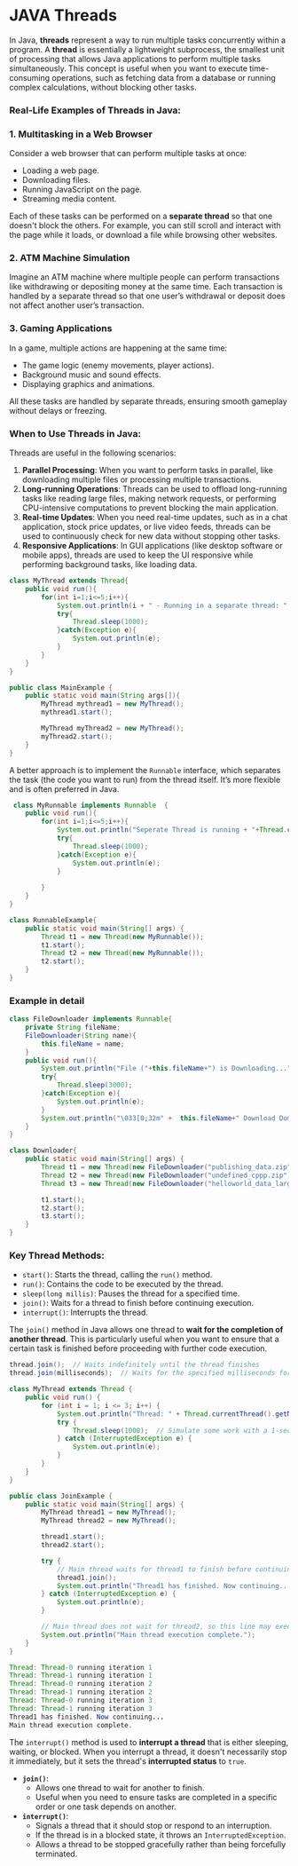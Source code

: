 # JAVA Threads

In Java, **threads** represent a way to run multiple tasks concurrently within a program. A **thread** is essentially a lightweight subprocess, the smallest unit of processing that allows Java applications to perform multiple tasks simultaneously. This concept is useful when you want to execute time-consuming operations, such as fetching data from a database or running complex calculations, without blocking other tasks.

### Real-Life Examples of Threads in Java:

### 1. **Multitasking in a Web Browser**

Consider a web browser that can perform multiple tasks at once:

- Loading a web page.
- Downloading files.
- Running JavaScript on the page.
- Streaming media content.

Each of these tasks can be performed on a **separate thread** so that one doesn't block the others. For example, you can still scroll and interact with the page while it loads, or download a file while browsing other websites.

### 2. **ATM Machine Simulation**

Imagine an ATM machine where multiple people can perform transactions like withdrawing or depositing money at the same time. Each transaction is handled by a separate thread so that one user’s withdrawal or deposit does not affect another user’s transaction.

### 3. **Gaming Applications**

In a game, multiple actions are happening at the same time:

- The game logic (enemy movements, player actions).
- Background music and sound effects.
- Displaying graphics and animations.

All these tasks are handled by separate threads, ensuring smooth gameplay without delays or freezing.

### When to Use Threads in Java:

Threads are useful in the following scenarios:

1. **Parallel Processing**: When you want to perform tasks in parallel, like downloading multiple files or processing multiple transactions.
2. **Long-running Operations**: Threads can be used to offload long-running tasks like reading large files, making network requests, or performing CPU-intensive computations to prevent blocking the main application.
3. **Real-time Updates**: When you need real-time updates, such as in a chat application, stock price updates, or live video feeds, threads can be used to continuously check for new data without stopping other tasks.
4. **Responsive Applications**: In GUI applications (like desktop software or mobile apps), threads are used to keep the UI responsive while performing background tasks, like loading data.

```java
class MyThread extends Thread{
    public void run(){
        for(int i=1;i<=5;i++){
            System.out.println(i + " - Running in a separate thread: " + Thread.currentThread().getName());
            try{
                Thread.sleep(1000);
            }catch(Exception e){
                System.out.println(e);
            }
        }
    }
}

public class MainExample {
    public static void main(String args[]){
        MyThread mythread1 = new MyThread();
        mythread1.start();

        MyThread myThread2 = new MyThread();
        myThread2.start();
    }
}
```

A better approach is to implement the `Runnable` interface, which separates the task (the code you want to run) from the thread itself. It’s more flexible and is often preferred in Java.

```java
 class MyRunnable implements Runnable  {
    public void run(){
        for(int i=1;i<=5;i++){
            System.out.println("Seperate Thread is running + "+Thread.currentThread().getName());
            try{
                Thread.sleep(1000);
            }catch(Exception e){
                System.out.println(e);
            }
            
        }
    }
}

class RunnableExample{
    public static void main(String[] args) {
        Thread t1 = new Thread(new MyRunnable());
        t1.start();
        Thread t2 = new Thread(new MyRunnable());
        t2.start();
    }
}
```

### Example in detail

```java
class FileDownloader implements Runnable{
    private String fileName;
    FileDownloader(String name){
        this.fileName = name;
    }
    public void run(){
        System.out.println("File ("+this.fileName+") is Downloading...");
        try{
            Thread.sleep(3000);
        }catch(Exception e){
            System.out.println(e);
        }
        System.out.println("\033[0;32m" +  this.fileName+" Download Dompleted!!!" +  "\033[0m");
    }
}

class Downloader{
    public static void main(String[] args) {
        Thread t1 = new Thread(new FileDownloader("publishing_data.zip"));
        Thread t2 = new Thread(new FileDownloader("undefined_cppp.zip"));
        Thread t3 = new Thread(new FileDownloader("helloworld_data_large.zip"));

        t1.start();
        t2.start();
        t3.start();
    }
}
```

### Key Thread Methods:

- `start()`: Starts the thread, calling the `run()` method.
- `run()`: Contains the code to be executed by the thread.
- `sleep(long millis)`: Pauses the thread for a specified time.
- `join()`: Waits for a thread to finish before continuing execution.
- `interrupt()`: Interrupts the thread.

The `join()` method in Java allows one thread to **wait for the completion of another thread**. This is particularly useful when you want to ensure that a certain task is finished before proceeding with further code execution.

```java
thread.join();  // Waits indefinitely until the thread finishes
thread.join(milliseconds);  // Waits for the specified milliseconds for the thread to finish

```

```java
class MyThread extends Thread {
    public void run() {
        for (int i = 1; i <= 3; i++) {
            System.out.println("Thread: " + Thread.currentThread().getName() + " running iteration " + i);
            try {
                Thread.sleep(1000);  // Simulate some work with a 1-second delay
            } catch (InterruptedException e) {
                System.out.println(e);
            }
        }
    }
}

public class JoinExample {
    public static void main(String[] args) {
        MyThread thread1 = new MyThread();
        MyThread thread2 = new MyThread();

        thread1.start();
        thread2.start();

        try {
            // Main thread waits for thread1 to finish before continuing
            thread1.join();
            System.out.println("Thread1 has finished. Now continuing...");
        } catch (InterruptedException e) {
            System.out.println(e);
        }

        // Main thread does not wait for thread2, so this line may execute before thread2 finishes
        System.out.println("Main thread execution complete.");
    }
}

```

```java
Thread: Thread-0 running iteration 1
Thread: Thread-1 running iteration 1
Thread: Thread-0 running iteration 2
Thread: Thread-1 running iteration 2
Thread: Thread-0 running iteration 3
Thread: Thread-1 running iteration 3
Thread1 has finished. Now continuing...
Main thread execution complete.

```

The `interrupt()` method is used to **interrupt a thread** that is either sleeping, waiting, or blocked. When you interrupt a thread, it doesn't necessarily stop it immediately, but it sets the thread's **interrupted status** to `true`.

- **`join()`**:
    - Allows one thread to wait for another to finish.
    - Useful when you need to ensure tasks are completed in a specific order or one task depends on another.
- **`interrupt()`**:
    - Signals a thread that it should stop or respond to an interruption.
    - If the thread is in a blocked state, it throws an `InterruptedException`.
    - Allows a thread to be stopped gracefully rather than being forcefully terminated.
